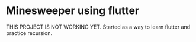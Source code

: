 # Minesweeper using flutter 

THIS PROJECT IS NOT WORKING YET.
Started as a way to learn flutter and practice recursion. 
